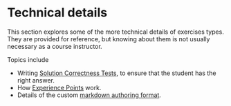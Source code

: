 # Technical details

This section explores some of the more technical details of exercises types. They are provided for reference, but knowing about them is not usually necessary as a course instructor.

Topics include

- Writing [Solution Correctness Tests](courses/exercises/technical-details/sct.md), to ensure that the student has the right answer.
- How [Experience Points](courses/exercises/technical-details/xp.md) work.
- Details of the custom [markdown authoring format](courses/exercises/technical-details/unified-authoring-api.md).
